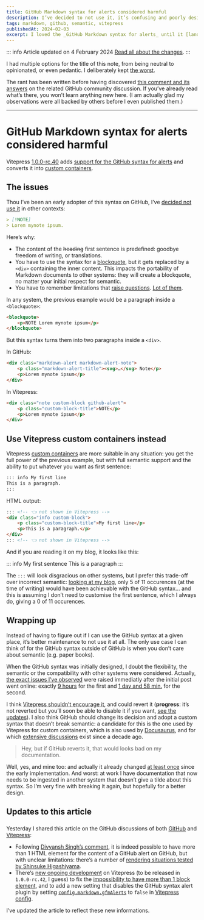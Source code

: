 ```yaml
---
title: GitHub Markdown syntax for alerts considered harmful
description: I’ve decided to not use it, it’s confusing and poorly designed.
tags: markdown, github, semantic, vitepress
publishedAt: 2024-02-03
excerpt: I loved the _GitHub Markdown syntax for alerts_ until it [landed in Vitepress](https://github.com/vuejs/vitepress/blob/main/CHANGELOG.md#100-rc40-2024-1-22), which made me think about it. Now [I think it sucks]().
---
```


::: info Article updated on <time datetime="2024-02-04">4 February 2024</time>
[Read all about the changes](../articles/github-alerts-markdown-syntax.md#updates-to-this-article).
:::

I had multiple options for the title of this note, from being neutral to opinionated, or even pedantic. I deliberately kept [the worst](https://meyerweb.com/eric/comment/chech.html).

The rant has been written before having discovered [this comment and its answers](https://github.com/orgs/community/discussions/16925#discussioncomment-2791869) on the related GitHub community discussion. If you’ve already read what’s there, you won’t learn anything new here. (I am actually glad my observations were all backed by others before I even published them.)

---

# GitHub Markdown syntax for alerts considered harmful

<datetime :date="$frontmatter.publishedAt" formatter="longdate"/>

Vitepress [1.0.0-rc.40](https://github.com/vuejs/vitepress/blob/main/CHANGELOG.md#100-rc40-2024-1-22) adds [support for the GitHub syntax for alerts](https://vitepress.dev/guide/markdown#github-flavored-alerts) and converts it into [custom containers](https://vitepress.dev/guide/markdown#custom-containers).

## The issues

Thou I’ve been an early adopter of this syntax on GitHub, I’ve [decided not use it](https://github.com/meduzen/blog/blob/main/CONTRIBUTING.md#markdown-flavor) in other contexts:

```md
> [!NOTE]  
> Lorem mynote ipsum.
```

Here’s why:
- The content of the ~~heading~~ first sentence is predefined: goodbye freedom of writing, or translations.
- You have to use the syntax for a [blockquote](https://daringfireball.net/projects/markdown/syntax#blockquote), but it gets replaced by a `<div>` containing the inner content. This impacts the portability of Markdown documents to other systems: they will create a blockquote, no matter your initial respect for semantic.
- You have to remember limitations that [raise questions](https://github.com/vuejs/vitepress/issues/3512). [Lot of them](https://github.com/sinsukehlab/NOTE-test/issues/1).

In any system, the previous example would be a paragraph inside a `<blockquote>`:

```html
<blockquote>
    <p>NOTE Lorem mynote ipsum</p>
</blockquote>
```

But this syntax turns them into two paragraphs inside a `<div>`.

In GitHub:

```html
<div class="markdown-alert markdown-alert-note">
    <p class="markdown-alert-title"><svg>…</svg> Note</p>
    <p>Lorem mynote ipsum</p>
</div>
```

In Vitepress:

```html
<div class="note custom-block github-alert">
    <p class="custom-block-title">NOTE</p>
    <p>Lorem mynote ipsum</p>
</div>
```

## Use Vitepress custom containers instead

Vitepress [custom containers](https://vitepress.dev/guide/markdown#custom-containers) are more suitable in any situation: you get the full power of the previous example, but with full semantic support and the ability to put whatever you want as first sentence:

```md
::: info My first line
This is a paragraph.
:::
```

HTML output:

```html
::: <!-- 👈 not shown in Vitepress -->
<div class="info custom-block">
    <p class="custom-block-title">My first line</p>
    <p>This is a paragraph.</p>
</div>
::: <!-- 👈 not shown in Vitepress -->
```

And if you are reading it on my blog, it looks like this:

::: info My first sentence
This is a paragraph
:::

The `:::` will look disgracious on other systems, but I prefer this trade-off over incorrect semantic: [looking at my blog](https://github.com/search?q=repo%3Ameduzen%2Fblog+lang%3AMarkdown+%3A%3A%3A&type=code), only 5 of 11 occurences (at the time of writing) would have been achievable with the GitHub syntax… and this is assuming I don’t need to customise the first sentence, which I always do, giving a 0 of 11 occurences.

## Wrapping up

Instead of having to figure out if I can use the GitHub syntax at a given place, it’s better maintenance to not use it at all. The only use case I can think of for the GitHub syntax outside of GitHub is when you don’t care about semantic (e.g. paper books).

When the GitHub syntax was initially designed, I doubt the flexibility, the semantic or the compatibility with other systems were considered. Actually, [the exact issues I’ve observed](#the-issues) were raised immediatly after the initial post went online: exactly [9 hours](https://github.com/orgs/community/discussions/16925#discussioncomment-2787141) for the first and [1 day and 58 min.](https://github.com/orgs/community/discussions/16925#discussioncomment-2791861) for the second.

I think [Vitepress shouldn’t encourage it](https://github.com/vuejs/vitepress/discussions/3540), and could revert it (**progress**: it’s not reverted but you’ll soon be able to disable it if you want, [see the updates](#updates-to-this-article)). I also think GitHub should change its decision and adopt a custom syntax that doesn’t break semantic: a candidate for this is the one used by Vitepress for custom containers, which is also used by [Docusaurus](https://docusaurus.io/docs/markdown-features/admonitions), and for which [extensive discussions](https://talk.commonmark.org/t/generic-directives-plugins-syntax/444) exist since a decade ago.
> Hey, but if GitHub reverts it, that would looks bad on my documentation.

Well, yes, and mine too: and actually it already changed [at least once](https://github.com/meduzen/datetime-attribute/commit/26e1234b46c0db7585883ed52d6b371066e37159) since the early implementation. And worst: at work I have documentation that now needs to be ingested in another system that doesn’t give a tilde about this syntax. So I’m very fine with breaking it again, but hopefully for a better design.

## Updates to this article

### <datetime date="2024-02-04" formatter="longdate"/>

Yesterday I shared this article on the GitHub discussions of both [GitHub](https://github.com/orgs/community/discussions/16925#discussioncomment-8352502) and [Vitepress](https://github.com/vuejs/vitepress/discussions/3540):
- Following [Divyansh Singh’s comment](https://github.com/vuejs/vitepress/discussions/3540#discussioncomment-8352895), it is indeed possible to have more than 1 HTML element for the content of a GitHub alert on GitHub, but with unclear limitations: there’s a number of [rendering situations tested by Shinsuke Higashiyama](https://github.com/sinsukehlab/NOTE-test/issues/1).
- There‘s [new ongoing development](https://github.com/vuejs/vitepress/compare/v1.0.0-rc.41...67a9964c4e6ffdb0e644624d075b8dd20f477686) on Vitepress (to be released in `1.0.0-rc.42`, I guess) to fix the [impossibility to have more than 1 block element](https://github.com/vuejs/vitepress/issues/3512), and to add a new setting that disables the GitHub syntax alert plugin by setting [`config.markdown.gfmAlerts`](https://github.com/vuejs/vitepress/blob/67a9964c4e6ffdb0e644624d075b8dd20f477686/src/node/markdown/markdown.ts#L181-L185) to `false` in [Vitepress config](https://vitepress.dev/reference/site-config#markdown).

 I’ve updated the article to reflect these new informations.

